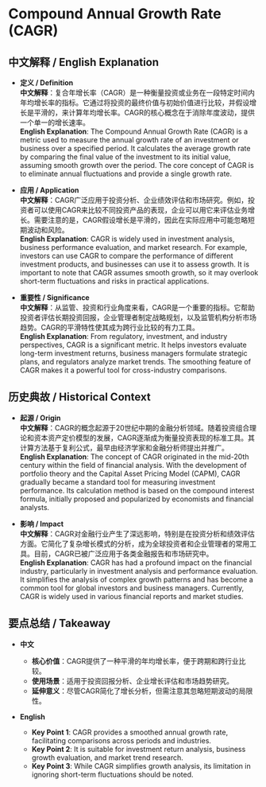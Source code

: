 # Compound Annual Growth Rate (CAGR)

## 中文解释 / English Explanation

* **定义 / Definition**  
  **中文解释**：复合年增长率（CAGR）是一种衡量投资或业务在一段特定时间内年均增长率的指标。它通过将投资的最终价值与初始价值进行比较，并假设增长是平滑的，来计算年均增长率。CAGR的核心概念在于消除年度波动，提供一个单一的增长速率。  
  **English Explanation**: The Compound Annual Growth Rate (CAGR) is a metric used to measure the annual growth rate of an investment or business over a specified period. It calculates the average growth rate by comparing the final value of the investment to its initial value, assuming smooth growth over the period. The core concept of CAGR is to eliminate annual fluctuations and provide a single growth rate.

* **应用 / Application**  
  **中文解释**：CAGR广泛应用于投资分析、企业绩效评估和市场研究。例如，投资者可以使用CAGR来比较不同投资产品的表现，企业可以用它来评估业务增长。需要注意的是，CAGR假设增长是平滑的，因此在实际应用中可能忽略短期波动和风险。  
  **English Explanation**: CAGR is widely used in investment analysis, business performance evaluation, and market research. For example, investors can use CAGR to compare the performance of different investment products, and businesses can use it to assess growth. It is important to note that CAGR assumes smooth growth, so it may overlook short-term fluctuations and risks in practical applications.

* **重要性 / Significance**  
  **中文解释**：从监管、投资和行业角度来看，CAGR是一个重要的指标。它帮助投资者评估长期投资回报，企业管理者制定战略规划，以及监管机构分析市场趋势。CAGR的平滑特性使其成为跨行业比较的有力工具。  
  **English Explanation**: From regulatory, investment, and industry perspectives, CAGR is a significant metric. It helps investors evaluate long-term investment returns, business managers formulate strategic plans, and regulators analyze market trends. The smoothing feature of CAGR makes it a powerful tool for cross-industry comparisons.

## 历史典故 / Historical Context

* **起源 / Origin**  
  **中文解释**：CAGR的概念起源于20世纪中期的金融分析领域。随着投资组合理论和资本资产定价模型的发展，CAGR逐渐成为衡量投资表现的标准工具。其计算方法基于复利公式，最早由经济学家和金融分析师提出并推广。  
  **English Explanation**: The concept of CAGR originated in the mid-20th century within the field of financial analysis. With the development of portfolio theory and the Capital Asset Pricing Model (CAPM), CAGR gradually became a standard tool for measuring investment performance. Its calculation method is based on the compound interest formula, initially proposed and popularized by economists and financial analysts.

* **影响 / Impact**  
  **中文解释**：CAGR对金融行业产生了深远影响，特别是在投资分析和绩效评估方面。它简化了复杂增长模式的分析，成为全球投资者和企业管理者的常用工具。目前，CAGR已被广泛应用于各类金融报告和市场研究中。  
  **English Explanation**: CAGR has had a profound impact on the financial industry, particularly in investment analysis and performance evaluation. It simplifies the analysis of complex growth patterns and has become a common tool for global investors and business managers. Currently, CAGR is widely used in various financial reports and market studies.

## 要点总结 / Takeaway

* **中文**  
  - **核心价值**：CAGR提供了一种平滑的年均增长率，便于跨期和跨行业比较。  
  - **使用场景**：适用于投资回报分析、企业增长评估和市场趋势研究。  
  - **延伸意义**：尽管CAGR简化了增长分析，但需注意其忽略短期波动的局限性。

* **English**  
  - **Key Point 1**: CAGR provides a smoothed annual growth rate, facilitating comparisons across periods and industries.  
  - **Key Point 2**: It is suitable for investment return analysis, business growth evaluation, and market trend research.  
  - **Key Point 3**: While CAGR simplifies growth analysis, its limitation in ignoring short-term fluctuations should be noted.